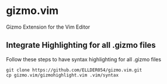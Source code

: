 # gizmo.vim
Gizmo Extension for the Vim Editor

## Integrate Highlighting for all .gizmo files
Follow these steps to have syntax highlighting for all .gizmo files
```
git clone https://github.com/ELLDER054/gizmo.vim.git
cp gizmo.vim/gizmohighlight.vim .vim/syntax
```
